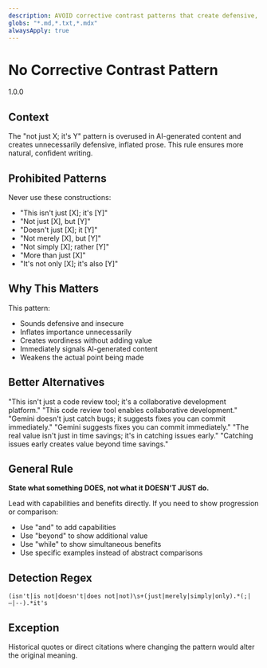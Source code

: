 ```yaml
---
description: AVOID corrective contrast patterns that create defensive, AI-sounding prose
globs: "*.md,*.txt,*.mdx"
alwaysApply: true
---
```

# No Corrective Contrast Pattern

<version>1.0.0</version>

## Context
The "not just X; it's Y" pattern is overused in AI-generated content and creates unnecessarily defensive, inflated prose. This rule ensures more natural, confident writing.

## Prohibited Patterns

Never use these constructions:
- "This isn't just [X]; it's [Y]"
- "Not just [X], but [Y]"
- "Doesn't just [X]; it [Y]"
- "Not merely [X], but [Y]"
- "Not simply [X]; rather [Y]"
- "More than just [X]"
- "It's not only [X]; it's also [Y]"

## Why This Matters

This pattern:
- Sounds defensive and insecure
- Inflates importance unnecessarily
- Creates wordiness without adding value
- Immediately signals AI-generated content
- Weakens the actual point being made

## Better Alternatives

<example type="invalid">
"This isn't just a code review tool; it's a collaborative development platform."
</example>

<example>
"This code review tool enables collaborative development."
</example>

<example type="invalid">
"Gemini doesn't just catch bugs; it suggests fixes you can commit immediately."
</example>

<example>
"Gemini suggests fixes you can commit immediately."
</example>

<example type="invalid">
"The real value isn't just in time savings; it's in catching issues early."
</example>

<example>
"Catching issues early creates value beyond time savings."
</example>

## General Rule

**State what something DOES, not what it DOESN'T JUST do.**

Lead with capabilities and benefits directly. If you need to show progression or comparison:
- Use "and" to add capabilities
- Use "beyond" to show additional value
- Use "while" to show simultaneous benefits
- Use specific examples instead of abstract comparisons

## Detection Regex

```regex
(isn't|is not|doesn't|does not|not)\s+(just|merely|simply|only).*(;|—|--).*it's
```

## Exception

Historical quotes or direct citations where changing the pattern would alter the original meaning.